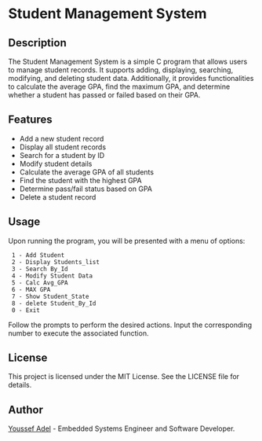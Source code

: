 # Student Management System

## Description
  The Student Management System is a simple C program that allows users to manage student records. It supports adding, displaying, searching, modifying, and deleting student data.
Additionally, it provides functionalities to calculate the average GPA, find the maximum GPA, and determine whether a student has passed or failed based on their GPA.

## Features
- Add a new student record
- Display all student records
- Search for a student by ID
- Modify student details
- Calculate the average GPA of all students
- Find the student with the highest GPA
- Determine pass/fail status based on GPA
- Delete a student record

## Usage
Upon running the program, you will be presented with a menu of options:
```text
 1 - Add Student 
 2 - Display Students_list
 3 - Search By_Id
 4 - Modify Student Data
 5 - Calc Avg_GPA 
 6 - MAX GPA 
 7 - Show Student_State
 8 - delete Student_By_Id
 0 - Exit
```
Follow the prompts to perform the desired actions. Input the corresponding number to execute the associated function.

## License
This project is licensed under the MIT License. See the LICENSE file for details.

## Author
[Youssef Adel](https://www.linkedin.com/in/youssef-adel-921ba624b/) - Embedded Systems Engineer and Software Developer.
